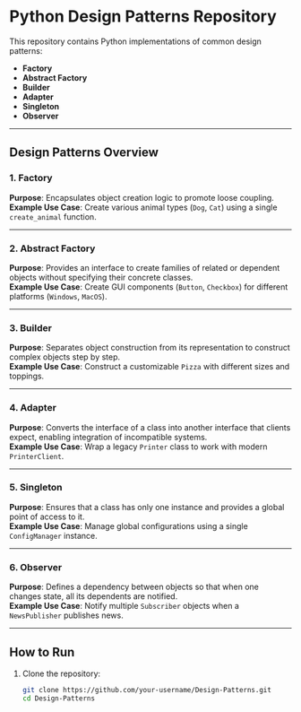 # Python Design Patterns Repository

This repository contains Python implementations of common design patterns:

- **Factory**
- **Abstract Factory**
- **Builder**
- **Adapter**
- **Singleton**
- **Observer**

---

## Design Patterns Overview

### 1. Factory
**Purpose**: Encapsulates object creation logic to promote loose coupling.  
**Example Use Case**: Create various animal types (`Dog`, `Cat`) using a single `create_animal` function.  


---

### 2. Abstract Factory
**Purpose**: Provides an interface to create families of related or dependent objects without specifying their concrete classes.  
**Example Use Case**: Create GUI components (`Button`, `Checkbox`) for different platforms (`Windows`, `MacOS`).  


---

### 3. Builder
**Purpose**: Separates object construction from its representation to construct complex objects step by step.  
**Example Use Case**: Construct a customizable `Pizza` with different sizes and toppings.  


---

### 4. Adapter
**Purpose**: Converts the interface of a class into another interface that clients expect, enabling integration of incompatible systems.  
**Example Use Case**: Wrap a legacy `Printer` class to work with modern `PrinterClient`.  


---

### 5. Singleton
**Purpose**: Ensures that a class has only one instance and provides a global point of access to it.  
**Example Use Case**: Manage global configurations using a single `ConfigManager` instance.  


---

### 6. Observer
**Purpose**: Defines a dependency between objects so that when one changes state, all its dependents are notified.  
**Example Use Case**: Notify multiple `Subscriber` objects when a `NewsPublisher` publishes news.  


---

## How to Run

1. Clone the repository:
   ```bash
   git clone https://github.com/your-username/Design-Patterns.git
   cd Design-Patterns
